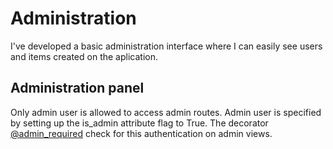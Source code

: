 # Administration

I've developed a basic administration interface where I can easily see users and items created on the aplication.

## Administration panel
Only admin user is allowed to access admin routes. Admin user is specified by setting up the is_admin attribute flag to True. The decorator [@admin_required](https://github.com/rosariomgomez/tradyfit/blob/master/vagrant/tradyfit/app/admin/decorators.py#L6) check for this authentication on admin views.
